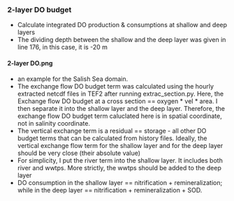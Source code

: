 ### 2-layer DO budget
* Calculate integrated DO production & consumptions at shallow and deep layers
* The dividing depth between the shallow and the deep layer was given in line 176, in this case, it is -20 m

#### 2-layer DO.png 
* an example for the Salish Sea domain. 
* The exchange flow DO budget term was calculated using the hourly extracted netcdf files in TEF2 after running extrac_section.py. Here, the Exchange flow DO budget at a cross section == oxygen * vel * area. I then separate it into the shallow layer and the deep layer. Therefore, the exchange flow DO budget term caluclated here is in spatial coordinate, not in salinity coordinate. 
* The vertical exchange term is a residual == storage - all other DO budget terms that can be calculated from history files. Ideally, the vertical exchange flow term for the shallow layer and for the deep layer should be very close (their absolute value)
* For simplicity, I put the river term into the shallow layer. It includes both river and wwtps. More strictly, the wwtps should be added to the deep layer
* DO consumption in the shallow layer == nitrification + remineralization; while in the deep layer ==  nitrification + remineralization + SOD. 



